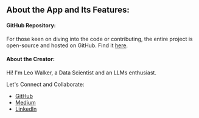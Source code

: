 ## About the App and Its Features:



#### GitHub Repository:
For those keen on diving into the code or contributing, the entire project is open-source and hosted on GitHub. Find it [here](<GitHub link>).

#### About the Creator:
Hi! I'm Leo Walker, a Data Scientist and an LLMs enthusiast.

Let's Connect and Collaborate:            
- [GitHub](https://github.com/leowalker89)
- [Medium](https://medium.com/@leo-walker)
- [LinkedIn](https://www.linkedin.com/in/leowalker/)
